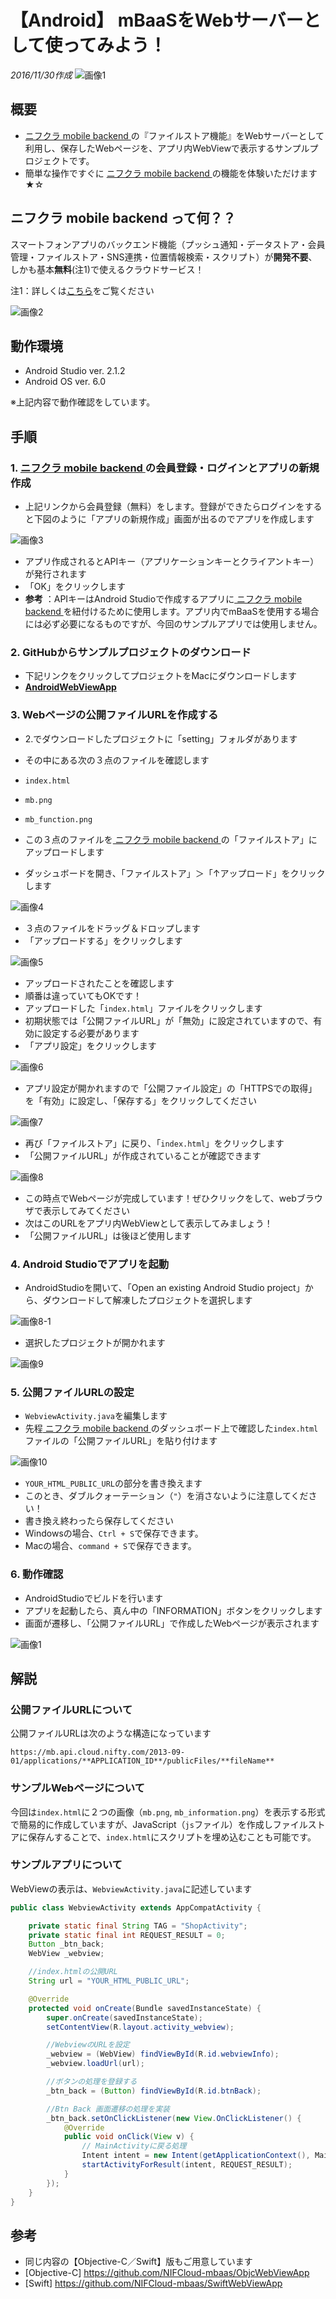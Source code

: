 # 【Android】 mBaaSをWebサーバーとして使ってみよう！
_2016/11/30作成_
![画像1](/readme-img/001.png)

## 概要
* [ ニフクラ mobile backend ](https://mbaas.nifcloud.com/)の『ファイルストア機能』をWebサーバーとして利用し、保存したWebページを、アプリ内WebViewで表示するサンプルプロジェクトです。
* 簡単な操作ですぐに [ ニフクラ mobile backend ](https://mbaas.nifcloud.com/)の機能を体験いただけます★☆

##  ニフクラ mobile backend って何？？
スマートフォンアプリのバックエンド機能（プッシュ通知・データストア・会員管理・ファイルストア・SNS連携・位置情報検索・スクリプト）が**開発不要**、しかも基本**無料**(注1)で使えるクラウドサービス！

注1：詳しくは[こちら](https://mbaas.nifcloud.com/price.htm)をご覧ください

![画像2](/readme-img/002.png)

## 動作環境

* Android Studio ver. 2.1.2
* Android OS ver. 6.0

※上記内容で動作確認をしています。

## 手順
### 1. [ ニフクラ mobile backend ](https://mbaas.nifcloud.com/)の会員登録・ログインとアプリの新規作成
* 上記リンクから会員登録（無料）をします。登録ができたらログインをすると下図のように「アプリの新規作成」画面が出るのでアプリを作成します

![画像3](/readme-img/003.png)

* アプリ作成されるとAPIキー（アプリケーションキーとクライアントキー）が発行されます
* 「OK」をクリックします
 * **参考** ：APIキーはAndroid Studioで作成するアプリに[ ニフクラ mobile backend ](https://mbaas.nifcloud.com/)を紐付けるために使用します。アプリ内でmBaaSを使用する場合には必ず必要になるものですが、今回のサンプルアプリでは使用しません。

### 2. GitHubからサンプルプロジェクトのダウンロード
* 下記リンクをクリックしてプロジェクトをMacにダウンロードします
 * __[AndroidWebViewApp](https://github.com/ncmbadmin/AndroidWebViewApp/archive/master.zip)__

### 3. Webページの公開ファイルURLを作成する
* 2.でダウンロードしたプロジェクトに「setting」フォルダがあります
* その中にある次の３点のファイルを確認します
 * `index.html`
 * `mb.png`
 * `mb_function.png`

* この３点のファイルを[ ニフクラ mobile backend ](https://mbaas.nifcloud.com/)の「ファイルストア」にアップロードします
* ダッシュボードを開き、「ファイルストア」＞「↑アップロード」をクリックします

![画像4](/readme-img/004.png)

* ３点のファイルをドラッグ＆ドロップします
* 「アップロードする」をクリックします

![画像5](/readme-img/005.png)

* アップロードされたことを確認します
 * 順番は違っていてもOKです！
* アップロードした「`index.html`」ファイルをクリックします
* 初期状態では「公開ファイルURL」が「無効」に設定されていますので、有効に設定する必要があります
* 「アプリ設定」をクリックします

![画像6](/readme-img/006.png)

* アプリ設定が開かれますので「公開ファイル設定」の「HTTPSでの取得」を「有効」に設定し、「保存する」をクリックしてください

![画像7](/readme-img/007.png)

* 再び「ファイルストア」に戻り、「`index.html`」をクリックします
* 「公開ファイルURL」が作成されていることが確認できます

![画像8](/readme-img/008.png)

* この時点でWebページが完成しています！ぜひクリックをして、webブラウザで表示してみてください
* 次はこのURLをアプリ内WebViewとして表示してみましょう！
 * 「公開ファイルURL」は後ほど使用します

### 4. Android Studioでアプリを起動

* AndroidStudioを開いて、「Open an existing Android Studio project」から、ダウンロードして解凍したプロジェクトを選択します

![画像8-1](/readme-img/android_project_open.png)

* 選択したプロジェクトが開かれます

![画像9](/readme-img/009.png)

### 5. 公開ファイルURLの設定
* `WebviewActivity.java`を編集します
* 先程[ ニフクラ mobile backend ](https://mbaas.nifcloud.com/)のダッシュボード上で確認した`index.html`ファイルの「公開ファイルURL」を貼り付けます

![画像10](/readme-img/010.png)

* `YOUR_HTML_PUBLIC_URL`の部分を書き換えます
 * このとき、ダブルクォーテーション（`"`）を消さないように注意してください！
* 書き換え終わったら保存してください
 * Windowsの場合、`Ctrl + S`で保存できます。
 * Macの場合、`command + S`で保存できます。

### 6. 動作確認
* AndroidStudioでビルドを行います
* アプリを起動したら、真ん中の「INFORMATION」ボタンをクリックします
* 画面が遷移し、「公開ファイルURL」で作成したWebページが表示されます

![画像1](/readme-img/001.png)

## 解説
### 公開ファイルURLについて
公開ファイルURLは次のような構造になっています

```
https://mb.api.cloud.nifty.com/2013-09-01/applications/**APPLICATION_ID**/publicFiles/**fileName**
```

### サンプルWebページについて
今回は`index.html`に２つの画像（`mb.png`, `mb_information.png`）を表示する形式で簡易的に作成していますが、JavaScript（`js`ファイル）を作成しファイルストアに保存んすることで、`index.html`にスクリプトを埋め込むことも可能です。

### サンプルアプリについて
WebViewの表示は、`WebviewActivity.java`に記述しています

```java
public class WebviewActivity extends AppCompatActivity {

    private static final String TAG = "ShopActivity";
    private static final int REQUEST_RESULT = 0;
    Button _btn_back;
    WebView _webview;

    //index.htmlの公開URL
    String url = "YOUR_HTML_PUBLIC_URL";

    @Override
    protected void onCreate(Bundle savedInstanceState) {
        super.onCreate(savedInstanceState);
        setContentView(R.layout.activity_webview);

        //WebviewのURLを設定
        _webview = (WebView) findViewById(R.id.webviewInfo);
        _webview.loadUrl(url);

        //ボタンの処理を登録する
        _btn_back = (Button) findViewById(R.id.btnBack);

        //Btn Back 画面遷移の処理を実装
        _btn_back.setOnClickListener(new View.OnClickListener() {
            @Override
            public void onClick(View v) {
                // MainActivityに戻る処理
                Intent intent = new Intent(getApplicationContext(), MainActivity.class);
                startActivityForResult(intent, REQUEST_RESULT);
            }
        });
    }
}
```

## 参考
* 同じ内容の【Objective-C／Swift】版もご用意しています
 * [Objective-C]
  https://github.com/NIFCloud-mbaas/ObjcWebViewApp
 * [Swift]  https://github.com/NIFCloud-mbaas/SwiftWebViewApp
